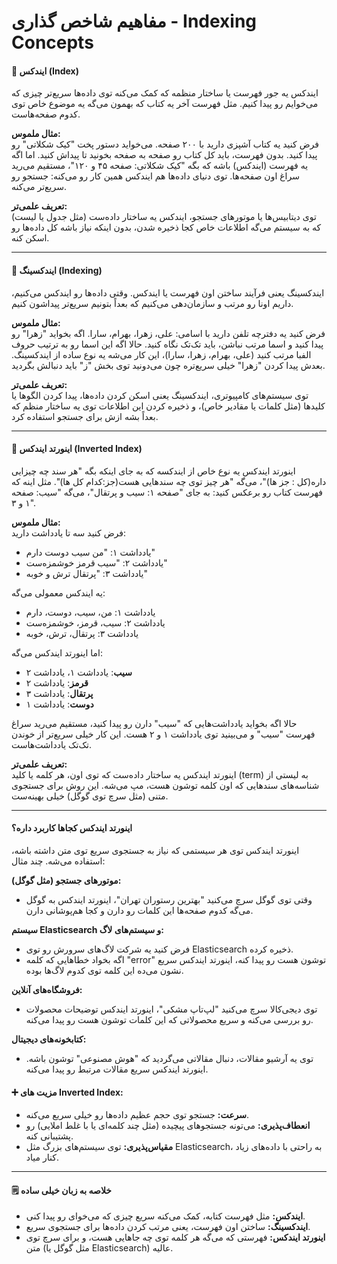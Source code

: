 # مفاهیم شاخص گذاری - Indexing Concepts
#### 📔 ایندکس (Index) 
ایندکس یه جور فهرست یا ساختار منظمه که کمک می‌کنه توی داده‌ها سریع‌تر چیزی که می‌خوایم رو پیدا کنیم. مثل فهرست آخر یه کتاب که بهمون می‌گه یه موضوع خاص توی کدوم صفحه‌هاست.

**مثال ملموس:**  
فرض کنید یه کتاب آشپزی دارید با ۲۰۰ صفحه. می‌خواید دستور پخت "کیک شکلاتی" رو پیدا کنید.
بدون فهرست، باید کل کتاب رو صفحه به صفحه بخونید تا پیداش کنید.
اما اگه یه فهرست (ایندکس) باشه که بگه "کیک شکلاتی: صفحه ۴۵ و ۱۲۰"، مستقیم می‌رید سراغ اون صفحه‌ها.
توی دنیای داده‌ها هم ایندکس همین کار رو می‌کنه: جستجو رو سریع‌تر می‌کنه.

**تعریف علمی‌تر:**  
توی دیتابیس‌ها یا موتورهای جستجو، ایندکس یه ساختار داده‌ست (مثل جدول یا لیست) که به سیستم می‌گه اطلاعات خاص کجا ذخیره شدن، بدون اینکه نیاز باشه کل داده‌ها رو اسکن کنه.

---

#### 📒 ایندکسینگ (Indexing)
ایندکسینگ یعنی فرآیند ساختن اون فهرست یا ایندکس. وقتی داده‌ها رو ایندکس می‌کنیم، داریم اونا رو مرتب و سازمان‌دهی می‌کنیم که بعداً بتونیم سریع‌تر پیداشون کنیم.

**مثال ملموس:**  
فرض کنید یه دفترچه تلفن دارید با اسامی: علی، زهرا، بهرام، سارا. اگه بخواید "زهرا" رو پیدا کنید و اسما مرتب نباشن، باید تک‌تک نگاه کنید.
حالا اگه این اسما رو به ترتیب حروف الفبا مرتب کنید (علی، بهرام، زهرا، سارا)، این کار می‌شه یه نوع ساده از ایندکسینگ.
بعدش پیدا کردن "زهرا" خیلی سریع‌تره چون می‌دونید توی بخش "ز" باید دنبالش بگردید.

**تعریف علمی‌تر:**  
توی سیستم‌های کامپیوتری، ایندکسینگ یعنی اسکن کردن داده‌ها، پیدا کردن الگوها یا کلیدها (مثل کلمات یا مقادیر خاص)، و ذخیره کردن این اطلاعات توی یه ساختار منظم که بعداً بشه ازش برای جستجو استفاده کرد.

---


#### 📓 اینورتد ایندکس (Inverted Index) 
اینورتد ایندکس یه نوع خاص از ایندکسه که به جای اینکه بگه "هر سند چه چیزایی داره(کل : جز ها)"، می‌گه "هر چیز توی چه سندهایی هست(جز:کدام کل ها)".
مثل اینه که فهرست کتاب رو برعکس کنید: به جای "صفحه ۱: سیب و پرتقال"، می‌گه "سیب: صفحه ۱ و ۳".

**مثال ملموس:**  
فرض کنید سه تا یادداشت دارید:  
- یادداشت ۱: "من سیب دوست دارم"  
- یادداشت ۲: "سیب قرمز خوشمزه‌ست"  
- یادداشت ۳: "پرتقال ترش و خوبه"  

یه ایندکس معمولی می‌گه:  
- یادداشت ۱: من، سیب، دوست، دارم  
- یادداشت ۲: سیب، قرمز، خوشمزه‌ست  
- یادداشت ۳: پرتقال، ترش، خوبه  

اما اینورتد ایندکس می‌گه:  
- **سیب**: یادداشت ۱، یادداشت ۲  
- **قرمز**: یادداشت ۲  
- **پرتقال**: یادداشت ۳  
- **دوست**: یادداشت ۱  

حالا اگه بخواید یادداشت‌هایی که "سیب" دارن رو پیدا کنید، مستقیم می‌رید سراغ فهرست "سیب" و می‌بینید توی یادداشت ۱ و ۲ هست. این کار خیلی سریع‌تر از خوندن تک‌تک یادداشت‌هاست.

**تعریف علمی‌تر:**  
اینورتد ایندکس یه ساختار داده‌ست که توی اون، هر کلمه یا کلید (term) به لیستی از شناسه‌های سندهایی که اون کلمه توشون هست، مپ می‌شه. این روش برای جستجوی متنی (مثل سرچ توی گوگل) خیلی بهینه‌ست.

---

#### اینورتد ایندکس کجاها کاربرد داره؟

اینورتد ایندکس توی هر سیستمی که نیاز به جستجوی سریع توی متن داشته باشه، استفاده می‌شه. چند مثال:  

**موتورهای جستجو (مثل گوگل):**  
   - وقتی توی گوگل سرچ می‌کنید "بهترین رستوران تهران"، اینورتد ایندکس به گوگل می‌گه کدوم صفحه‌ها این کلمات رو دارن و کجا هم‌پوشانی دارن.

**سیستم Elasticsearch و سیستم‌های لاگ:**  
   - فرض کنید یه شرکت لاگ‌های سرورش رو توی Elasticsearch ذخیره کرده.
   - اگه بخواد خطاهایی که کلمه "error" توشون هست رو پیدا کنه، اینورتد ایندکس سریع نشون می‌ده این کلمه توی کدوم لاگ‌ها بوده.

**فروشگاه‌های آنلاین:**  
   - توی دیجی‌کالا سرچ می‌کنید "لپ‌تاپ مشکی"، اینورتد ایندکس توضیحات محصولات رو بررسی می‌کنه و سریع محصولاتی که این کلمات توشون هست رو پیدا می‌کنه.

**کتابخونه‌های دیجیتال:**  
   - توی یه آرشیو مقالات، دنبال مقالاتی می‌گردید که "هوش مصنوعی" توشون باشه. اینورتد ایندکس سریع مقالات مرتبط رو پیدا می‌کنه.
 
#### ➕ مزیت های Inverted Index:

- **سرعت:** جستجو توی حجم عظیم داده‌ها رو خیلی سریع می‌کنه.  
- **انعطاف‌پذیری:** می‌تونه جستجوهای پیچیده (مثل چند کلمه‌ای یا با غلط املایی) رو پشتیبانی کنه.  
- **مقیاس‌پذیری:** توی سیستم‌های بزرگ مثل Elasticsearch، به راحتی با داده‌های زیاد کنار میاد.
   
---


#### 🗒️ خلاصه به زبان خیلی ساده

- **ایندکس:** مثل فهرست کتابه، کمک می‌کنه سریع چیزی که می‌خوای رو پیدا کنی.  
- **ایندکسینگ:** ساختن اون فهرست، یعنی مرتب کردن داده‌ها برای جستجوی سریع.  
- **اینورتد ایندکس:** فهرستی که می‌گه هر کلمه توی چه جاهایی هست، و برای سرچ توی متن (مثل گوگل یا Elasticsearch) عالیه.


  
